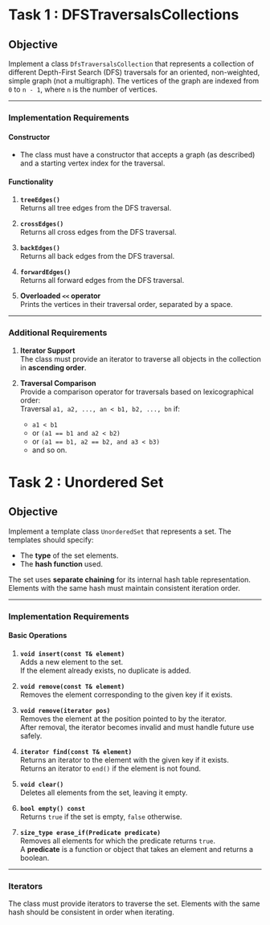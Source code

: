 # Task 1 : DFSTraversalsCollections

## Objective
Implement a class `DfsTraversalsCollection` that represents a collection of different Depth-First Search (DFS) traversals for an oriented, non-weighted, simple graph (not a multigraph). The vertices of the graph are indexed from `0` to `n - 1`, where `n` is the number of vertices.

---

### Implementation Requirements

#### Constructor
- The class must have a constructor that accepts a graph (as described) and a starting vertex index for the traversal.

#### Functionality
1. **`treeEdges()`**  
   Returns all tree edges from the DFS traversal.

2. **`crossEdges()`**  
   Returns all cross edges from the DFS traversal.

3. **`backEdges()`**  
   Returns all back edges from the DFS traversal.

4. **`forwardEdges()`**  
   Returns all forward edges from the DFS traversal.

5. **Overloaded `<<` operator**  
   Prints the vertices in their traversal order, separated by a space.

---

### Additional Requirements

1. **Iterator Support**  
   The class must provide an iterator to traverse all objects in the collection in **ascending order**.

2. **Traversal Comparison**  
   Provide a comparison operator for traversals based on lexicographical order:  
   Traversal `a1, a2, ..., an < b1, b2, ..., bn` if:  
   - `a1 < b1`  
   - or `(a1 == b1 and a2 < b2)`  
   - or `(a1 == b1, a2 == b2, and a3 < b3)`  
   - and so on.

# Task 2 : Unordered Set

## Objective
Implement a template class `UnorderedSet` that represents a set. The templates should specify:
- The **type** of the set elements.
- The **hash function** used.

The set uses **separate chaining** for its internal hash table representation. Elements with the same hash must maintain consistent iteration order.

---

### Implementation Requirements

#### Basic Operations

1. **`void insert(const T& element)`**  
   Adds a new element to the set.  
   If the element already exists, no duplicate is added.

2. **`void remove(const T& element)`**  
   Removes the element corresponding to the given key if it exists.

3. **`void remove(iterator pos)`**  
   Removes the element at the position pointed to by the iterator.  
   After removal, the iterator becomes invalid and must handle future use safely.

4. **`iterator find(const T& element)`**  
   Returns an iterator to the element with the given key if it exists.  
   Returns an iterator to `end()` if the element is not found.

5. **`void clear()`**  
   Deletes all elements from the set, leaving it empty.

6. **`bool empty() const`**  
   Returns `true` if the set is empty, `false` otherwise.

7. **`size_type erase_if(Predicate predicate)`**  
   Removes all elements for which the predicate returns `true`.  
   A **predicate** is a function or object that takes an element and returns a boolean.

---

### Iterators
The class must provide iterators to traverse the set. Elements with the same hash should be consistent in order when iterating.

